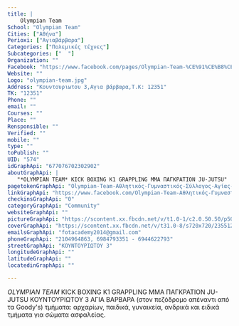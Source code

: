 ```yaml
---
title: |
    Olympian Team
School: "Olympian Team"
Cities: ["Αθήνα"]
Perioxi: ["Αγιαβάρβαρα"]
Categories: ["Πολεμικές τέχνες"]
Subcategories: ["  "]
Organization: ""
Facebook: "https://www.facebook.com/pages/Olympian-Team-%CE%91%CE%B8%CE%BB%CE%B7%CF%84%CE%B9%CE%BA%CF%8C%CF%82-%CE%93%CF%85%CE%BC%CE%BD%CE%B1%CF%83%CF%84%CE%B9%CE%BA%CF%8C%CF%82-%CE%A3%CF%8D%CE%BB%CE%BB%CE%BF%CE%B3%CE%BF%CF%82-%CE%91%CE%B3%CE%AF%CE%B1%CF%82-%CE%92%CE%B1%CF%81%CE%B2%CE%AC%CF%81%CE%B1%CF%82/677076702302902?sk=timeline"
Website: ""
Logo: "olympian-team.jpg"
Address: "Κουντουριωτου 3,Αγια βάρβαρα,Τ.Κ: 12351"
TK: "12351"
Phone: ""
email: ""
Courses: ""
Place: ""
Rensponsible: ""
Verified: ""
mobile: ""
type: ""
toPublish: ""
UID: "574"
idGraphApi: "677076702302902"
aboutGraphApi: | 
   "*OLYMPIAN TEAM* KICK BOXING K1 GRAPPLING MMA ΠΑΓΚΡΑΤΙΟΝ JU-JUTSU"
pagetokenGraphApi: "Olympian-Team-Αθλητικός-Γυμναστικός-Σύλλογος-Αγίας-Βαρβάρας-677076702302902"
linkGraphApi: "https://www.facebook.com/Olympian-Team-Αθλητικός-Γυμναστικός-Σύλλογος-Αγίας-Βαρβάρας-677076702302902/"
checkinsGraphApi: "0"
categoryGraphApi: "Community"
websiteGraphApi: ""
pictureGraphApi: "https://scontent.xx.fbcdn.net/v/t1.0-1/c2.0.50.50/p50x50/1377478_677080375635868_197483453_n.jpg?oh=0d299e8c4c808654b56665e81d3308ed&amp;oe=5B3D3FB5"
coverGraphApi: "https://scontent.xx.fbcdn.net/v/t31.0-8/s720x720/23551258_1731670850176810_5058544420117918522_o.jpg?oh=2acef35e6f234a3b3497a72eea2a43f2&amp;oe=5B4639C7"
emailsGraphApi: "fotacademy2014@gmail.com"
phoneGraphApi: "2104964863, 6984793351 - 6944622793"
streetGraphApi: "KOYNTOΥΡΙΩΤΟΥ 3"
longitudeGraphApi: ""
latitudeGraphApi: ""
locatedinGraphApi: ""

---
```


*OLYMPIAN TEAM* KICK BOXING Κ1 GRAPPLING MMA ΠΑΓΚΡΑΤΙΟΝ JU-JUTSU ΚΟΥΝΤΟΥΡΙΩΤΟΥ 3 ΑΓΙΑ ΒΑΡΒΑΡΑ (στον πεζόδρομο απέναντι από τα Goody&#39;s) τμήματα: αρχαρίων, παιδικά, γυναικεία, ανδρικά και ειδικά τμήματα για σώματα ασφαλείας.

